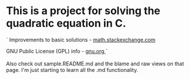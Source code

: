 # This is a project for solving the quadratic equation in C.
`
Improvements to basic solutions - 
<a href="https://math.stackexchange.com/questions/311382/solving-a-quadratic-equation-with-precision-when-using-floating-point-variables#311397">
        math.stackexchange.com
</a>

GNU Public License (GPL) info - 
<a href="https://www.gnu.org/licenses/gpl.html">
        gnu.org
</a>
`
<br/><br/>
Also check out sample.README.md and the blame and raw views on that page.
I'm just starting to learn all the .md functionality.
